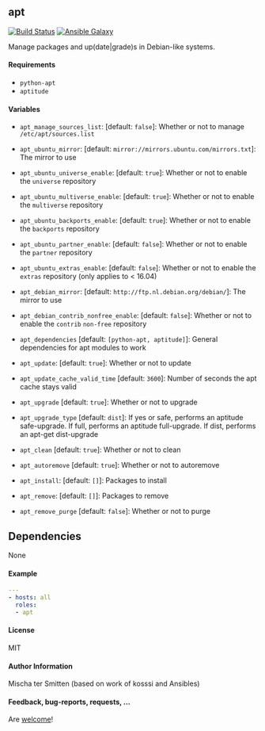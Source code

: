 ## apt

[![Build Status](https://travis-ci.org/Oefenweb/ansible-apt.svg?branch=master)](https://travis-ci.org/Oefenweb/ansible-apt) [![Ansible Galaxy](http://img.shields.io/badge/ansible--galaxy-apt-blue.svg)](https://galaxy.ansible.com/list#/roles/1352)

Manage packages and up(date|grade)s in Debian-like systems.

#### Requirements

* `python-apt`
* `aptitude`

#### Variables

* `apt_manage_sources_list`: [default: `false`]: Whether or not to manage `/etc/apt/sources.list`
* `apt_ubuntu_mirror`: [default: `mirror://mirrors.ubuntu.com/mirrors.txt`]: The mirror to use
* `apt_ubuntu_universe_enable`: [default: `true`]: Whether or not to enable the `universe` repository
* `apt_ubuntu_multiverse_enable`: [default: `true`]: Whether or not to enable the `multiverse` repository
* `apt_ubuntu_backports_enable`: [default: `true`]: Whether or not to enable the `backports` repository
* `apt_ubuntu_partner_enable`: [default: `false`]: Whether or not to enable the `partner` repository
* `apt_ubuntu_extras_enable`: [default: `false`]: Whether or not to enable the `extras` repository (only applies to < 16.04)
* `apt_debian_mirror`: [default: `http://ftp.nl.debian.org/debian/`]: The mirror to use
* `apt_debian_contrib_nonfree_enable`: [default: `false`]: Whether or not to enable the `contrib` `non-free` repository

* `apt_dependencies` [default: `[python-apt, aptitude]`]: General dependencies for apt modules to work
* `apt_update`: [default: `true`]: Whether or not to update
* `apt_update_cache_valid_time` [default: `3600`]: Number of seconds the apt cache stays valid
* `apt_upgrade` [default: `true`]: Whether or not to upgrade
* `apt_upgrade_type` [default: `dist`]: If yes or safe, performs an aptitude safe-upgrade. If full, performs an aptitude full-upgrade. If dist, performs an apt-get dist-upgrade
* `apt_clean` [default: `true`]: Whether or not to clean
* `apt_autoremove` [default: `true`]: Whether or not to autoremove
* `apt_install`: [default: `[]`]: Packages to install
* `apt_remove`: [default: `[]`]: Packages to remove
* `apt_remove_purge` [default: `false`]: Whether or not to purge

## Dependencies

None

#### Example

```yaml
---
- hosts: all
  roles:
  - apt
```

#### License

MIT

#### Author Information

Mischa ter Smitten (based on work of kosssi and Ansibles)

#### Feedback, bug-reports, requests, ...

Are [welcome](https://github.com/Oefenweb/ansible-apt/issues)!
